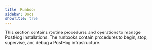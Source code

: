 ```yaml
---
title: Runbook
sidebar: Docs
showTitle: true
---
```


This section contains routine procedures and operations to manage PostHog installations. The runbooks contain procedures to begin, stop, supervise, and debug a PostHog infrastructure.
